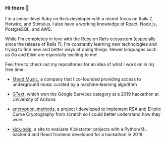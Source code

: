 ### Hi there 👋

I'm a senior-level Ruby on Rails developer with a recent focus on Rails 7, Hotwire, and Stimulus. I also have a working knowledge of React, Node.js, PostgreSQL, and AWS.

While I'm completely in love with the Ruby on Rails ecosystem (especially since the release of Rails 7), I'm constantly learning new technologies and trying to find new and better ways of doing things. Newer languages such as Go and Elixir are especially exciting to me!

Feel free to check out my repositories for an idea of what I work on in my free time:

- [Mood Music](https://github.com/MoodIndustries), a company that I co-founded providing access to underground music curated by a machine-learning algorithm
  
- [GText](https://github.com/whoislewys/GText), which won the Google Services category at a 2019 hackathon at University of Arizona
  
- [encryption_methods](https://github.com/SamRond/encryption_methods), a project I developed to implement RSA and Elliptic Curve Cryptography from scratch so I could better understand how they work
  
- [kick-help](https://github.com/whoislewys/kick-help), a site to evaluate Kickstarter projects with a Python/ML backend and React frontend developed for a hackathon in 2018
